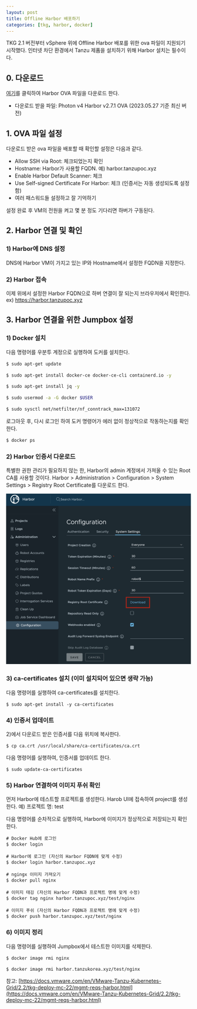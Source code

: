 ```yaml
---
layout: post
title: Offline Harbor 배포하기
categories: [tkg, harbor, docker]
---
```


TKG 2.1 버전부터 vSphere 위에 Offline Harbor 배포를 위한 ova 파일이 지원되기 시작했다. 인터넷 차단 환경에서 Tanzu 제품을 설치하기 위해 Harbor 설치는 필수이다.  

## 0. 다운로드
[여기](https://customerconnect.vmware.com/en/downloads/info/slug/infrastructure_operations_management/vmware_tanzu_kubernetes_grid/2_x)를 클릭하여 Harbor OVA 파일을 다운로드 한다.
- 다운로드 받을 파일: Photon v4 Harbor v2.7.1 OVA (2023.05.27 기준 최신 버전)

## 1. OVA 파일 설정
다운로드 받은 ova 파일을 배포할 때 확인할 설정은 다음과 같다.
- Allow SSH via Root: 체크되었는지 확인
- Hostname: Harbor가 사용할 FQDN. 예) harbor.tanzupoc.xyz
- Enable Harbor Default Scanner: 체크
- Use Self-signed Certificate For Harbor: 체크 (인증서는 자동 생성되도록 설정함)
- 여러 패스워드들 설정하고 잘 기억하기

설정 완료 후 VM의 전원을 켜고 몇 분 정도 기다리면 하버가 구동된다. 

## 2. Harbor 연결 및 확인
### 1) Harbor에 DNS 설정
DNS에 Harbor VM이 가지고 있는 IP와 Hostname에서 설정한 FQDN을 지정한다.

### 2) Harbor 접속
이제 위에서 설정한 Harbor FQDN으로 하버 연결이 잘 되는지 브라우저에서 확인한다.
ex) https://harbor.tanzupoc.xyz


## 3. Harbor 연결을 위한 Jumpbox 설정
### 1) Docker 설치
다음 명령어를 우분투 계정으로 실행하여 도커를 설치한다. 
```bash
$ sudo apt-get update 
```
```bash
$ sudo apt-get install docker-ce docker-ce-cli containerd.io -y  
```
```bash
$ sudo apt-get install jq -y 
```
```bash
$ sudo usermod -a -G docker $USER 
```
```bash
$ sudo sysctl net/netfilter/nf_conntrack_max=131072 
```
로그아웃 후, 다시 로그인 하여 도커 명령어가 에러 없이 정상적으로 작동하는지를 확인한다.
```bash
$ docker ps
```

### 2) Harbor 인증서 다운로드
특별한 권한 관리가 필요하지 않는 한, Harbor의 admin 계정에서 가져올 수 있는 Root CA를 사용할 것이다.
Harbor > Administration > Configuration > System Settings > Registry Root Certificate를 다운로드 한다.

![ca_download](https://raw.githubusercontent.com/haew0nsh1n/haew0nsh1n.github.io/master/static/img/_posts/2023-05-27-harbor-vm/1.png)

### 3) ca-certificates 설치 (이미 설치되어 있으면 생략 가능)
다음 명령어를 실행하여 ca-certificates를 설치한다.
```
$ sudo apt-get install -y ca-certificates
```

### 4) 인증서 업데이트
2)에서 다운로드 받은 인증서를 다음 위치에 복사한다.
```
$ cp ca.crt /usr/local/share/ca-certificates/ca.crt
```

다음 명령어를 실행하여, 인증서를 업데이트 한다.
```
$ sudo update-ca-certificates
```

### 5) Harbor 연결하여 이미지 푸쉬 확인
먼저 Harbor에 테스트할 프로젝트를 생성한다. Harob UI에 접속하여 project를 생성한다.
예) 프로젝트 명: test

다음 명령어를 순차적으로 실행하여, Harbor에 이미지가 정상적으로 저장되는지 확인한다.
```
# Docker Hub에 로그인
$ docker login

# Harbor에 로그인 (자신의 Harbor FQDN에 맞게 수정)
$ docker login harbor.tanzupoc.xyz

# ngingx 이미지 가져오기
$ docker pull nginx

# 이미지 태깅 (자신의 Harbor FQDN과 프로젝트 명에 맞게 수정)
$ docker tag nginx harbor.tanzupoc.xyz/test/nginx

# 이미지 푸쉬 (자신의 Harbor FQDN과 프로젝트 명에 맞게 수정)
$ docker push harbor.tanzupoc.xyz/test/nginx
```

### 6) 이미지 정리
다음 명령어를 실행하여 Jumpbox에서 테스트한 이미지를 삭제한다.
```
$ docker image rmi nginx
```
```
$ docker image rmi harbor.tanzukorea.xyz/test/nginx
``` 

참고: [https://docs.vmware.com/en/VMware-Tanzu-Kubernetes-Grid/2.2/tkg-deploy-mc-22/mgmt-reqs-harbor.html](https://docs.vmware.com/en/VMware-Tanzu-Kubernetes-Grid/2.2/tkg-deploy-mc-22/mgmt-reqs-harbor.html)
